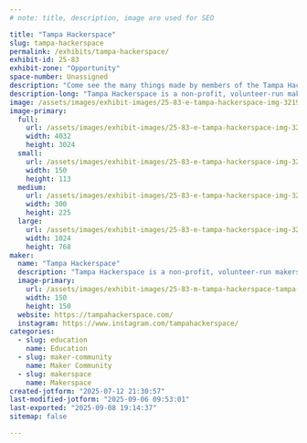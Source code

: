 ```yaml
---
# note: title, description, image are used for SEO

title: "Tampa Hackerspace"
slug: tampa-hackerspace
permalink: /exhibits/tampa-hackerspace/
exhibit-id: 25-83
exhibit-zone: "Opportunity"
space-number: Unassigned
description: "Come see the many things made by members of the Tampa Hackerspace!"
description-long: "Tampa Hackerspace is a non-profit, volunteer-run makerspace. Our goal is to help people learn to make things."
image: /assets/images/exhibit-images/25-83-e-tampa-hackerspace-img-3219-300x225.JPG
image-primary: 
  full:
    url: /assets/images/exhibit-images/25-83-e-tampa-hackerspace-img-3219-full.JPG
    width: 4032
    height: 3024
  small:
    url: /assets/images/exhibit-images/25-83-e-tampa-hackerspace-img-3219-150x113.JPG
    width: 150
    height: 113
  medium:
    url: /assets/images/exhibit-images/25-83-e-tampa-hackerspace-img-3219-300x225.JPG
    width: 300
    height: 225
  large:
    url: /assets/images/exhibit-images/25-83-e-tampa-hackerspace-img-3219-1024x768.JPG
    width: 1024
    height: 768
maker: 
  name: "Tampa Hackerspace"
  description: "Tampa Hackerspace is a non-profit, volunteer-run makerspace. Our goal is to help people learn to make things."
  image-primary:
    url: /assets/images/exhibit-images/25-83-m-tampa-hackerspace-tampa-hackerspace-2048-transparent-150x150.png
    width: 150
    height: 150
  website: https://tampahackerspace.com/
  instagram: https://www.instagram.com/tampahackerspace/
categories: 
  - slug: education
    name: Education
  - slug: maker-community
    name: Maker Community
  - slug: makerspace
    name: Makerspace
created-jotform: "2025-07-12 21:30:57"
last-modified-jotform: "2025-09-06 09:53:01"
last-exported: "2025-09-08 19:14:37"
sitemap: false

---
```


